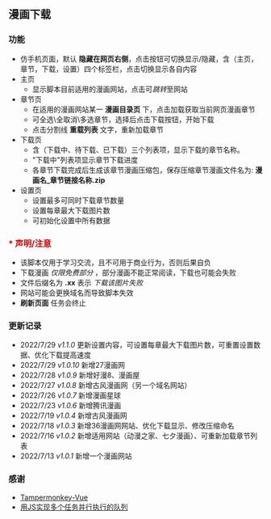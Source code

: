 ## 漫画下载

### 功能
- 仿手机页面，默认 **隐藏在网页右侧**，点击按钮可切换显示/隐藏，含（主页，章节，下载，设置）四个标签栏，点击切换显示各自内容
- 主页
  - 显示脚本目前适用的漫画网站，点击可*跳转*至网站
- 章节页
  - 在适用的漫画网站某一 **漫画目录页** 下，点击加载获取当前网页漫画章节
  - 可全选\全取消\多选章节，选择后点击下载按钮，开始下载
  - 点击分割线 **重载列表** 文字，重新加载章节
- 下载页
  - 含（下载中、待下载、已下载）三个列表项，显示下载的章节名称。
  - "下载中"列表项显示章节下载进度
  - 各章节下载完成后生成该章节漫画压缩包，保存压缩章节漫画文件名为:  **漫画名_章节链接名称.zip**
- 设置页
  - 设置最多可同时下载章节数量
  - 设置每章最大下载图片数
  - 可初始化设置中所有数据


### <font color="#dd0000">* 声明/注意</font>
  - 该脚本仅用于学习交流，且不可用于商业行为，否则后果自负
  - 下载漫画 *仅限免费部分* ，部分漫画不能正常阅读，下载也可能会失败
  - 文件后缀名为 **.xx** 表示 *下载该图片失败*
  - 网站可能会更换域名而导致脚本失效
  - **刷新页面** 任务会终止


### 更新记录

  - 2022/7/29 *v1.1.0*  更新设置内容，可设置每章最大下载图片数，可重置设置数据、优化下载提高速度
  - 2022/7/29 *v1.0.10* 新增27漫画网
  - 2022/7/28 *v1.0.9*  新增好漫8、漫画屋
  - 2022/7/27 *v1.0.8*  新增古风漫画网（另一个域名网站）
  - 2022/7/26 *v1.0.7*  新增漫画星球
  - 2022/7/23 *v1.0.6*  新增腾讯漫画
  - 2022/7/19 *v1.0.4*  新增古风漫画网
  - 2022/7/18 *v1.0.3*  新增36漫画网网站、优化下载显示、修改压缩命名
  - 2022/7/16 *v1.0.2*  新增适用网站（动漫之家、七夕漫画）、可重新加载章节列表
  - 2022/7/13 *v1.0.1*  新增一个漫画网站


### 感谢
  - [Tampermonkey-Vue](https://github.com/huangxubo23/tampermonkey-vue)
  - [用JS实现多个任务并行执行的队列](https://juejin.cn/post/6844903961728647181)

